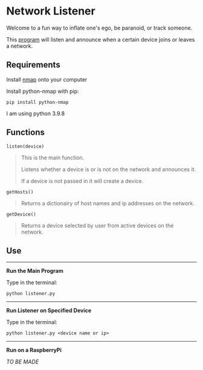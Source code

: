 # Network Listener

Welcome to a fun way to inflate one's ego, be paranoid, or track someone.

This [program](listener.py) will listen and announce when a certain device joins or leaves a network.

## Requirements

Install [nmap](https://nmap.org/download.html) onto your computer

Install python-nmap with pip:

`pip install python-nmap`

I am using python 3.9.8

## Functions

`listen(device)`

> This is the main function.
>
> Listens whether a device is or is not on the network and announces it.
>
> If a device is not passed in it will create a device.

`getHosts()`

> Returns a dictionairy of host names and ip addresses on the network.

`getDevice()`

> Returns a device selected by user from active devices on the network.

## Use

---

**Run the Main Program**

Type in the terminal:

`python listener.py`

---

**Run Listener on Specified Device**

Type in the terminal:

`python listener.py <device name or ip>`

---

**Run on a RaspberryPi**

_TO BE MADE_
